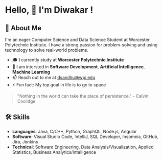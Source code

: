 # Hello, 👋 I'm Diwakar ! 

## 🌱 About Me

I'm an eager Computer Science and Data Science Student at Worcester Polytechnic Institute. I have a strong passion for problem-solving and using technology to solve real-world problems.

- 🎓 I currently study at **Worcester Polytechnic Institute**
- 🤖 I am intersted in **Software Development**, **Artificial Intelligence**, **Machine Learning**
- 📫 Reach out to me at [dsandhu@wpi.edu](mailto:dsandhu@wpi.edu)
- ⚡ Fun fact: My top goal in life is to go to space
> "Nothing in the world can take the place of persistence." - Calvin Coolidge

## 🛠 Skills

- **Languages**: Java, C/C++, Python, GraphQL, Node.js, Angular
- **Software**: Visual Studio Code, IntelliJ, SQL Developer, Insomnia, GitHub, Jira, Jenkins
- **Technical**: Software Engineering, Data Analysis/Visualization, Applied Statistics, Business Analytics/Intelligence
